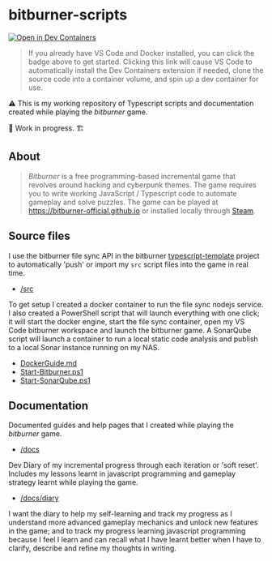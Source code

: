 # bitburner-scripts

[![Open in Dev Containers](https://img.shields.io/static/v1?label=Dev%20Containers&message=Open&color=blue&logo=visualstudiocode)](https://vscode.dev/redirect?url=vscode://ms-vscode-remote.remote-containers/cloneInVolume?url=https://github.com/mikejonestechno/bitburner-scripts)

> If you already have VS Code and Docker installed, you can click the badge above to get started. Clicking this link will cause VS Code to automatically install the Dev Containers extension if needed, clone the source code into a container volume, and spin up a dev container for use.

⚠️ This is my working repository of Typescript scripts and documentation created while playing the _bitburner_ game.

🚧 Work in progress. 🏗️

## About

> _Bitburner_ is a free programming-based incremental game that revolves around hacking and cyberpunk themes. The game requires you to write working JavaScript / Typescript code to automate gameplay and solve puzzles. The game can be played at https://bitburner-official.github.io or installed locally through [Steam](https://store.steampowered.com/app/1812820/Bitburner/).

## Source files

I use the bitburner file sync API in the bitburner [typescript-template](https://github.com/bitburner-official/typescript-template) project to automatically 'push' or import my `src` script files into the game in real time.

- [/src](/src)

To get setup I created a docker container to run the file sync nodejs service. I also created a PowerShell script that will launch everything with one click; it will start the docker engine, start the file sync container, open my VS Code bitburner workspace and launch the bitburner game. A SonarQube script will launch a container to run a local static code analysis and publish to a local Sonar instance running on my NAS.

- [DockerGuide.md](DockerGuide.md)
- [Start-Bitburner.ps1](Start-Bitburner.ps1)
- [Start-SonarQube.ps1](Start-SonarQube.ps1)

## Documentation

Documented guides and help pages that I created while playing the _bitburner_ game.

- [/docs](/docs)

Dev Diary of my incremental progress through each iteration or 'soft reset'. Includes my lessons learnt in javascript programming and gameplay strategy learnt while playing the game.

- [/docs/diary](/docs/diary)

I want the diary to help my self-learning and track my progress as I understand more advanced gameplay mechanics and unlock new features in the game; and to track my progress learning javascript programming because I feel I learn and can recall what I have learnt better when I have to clarify, describe and refine my thoughts in writing.
